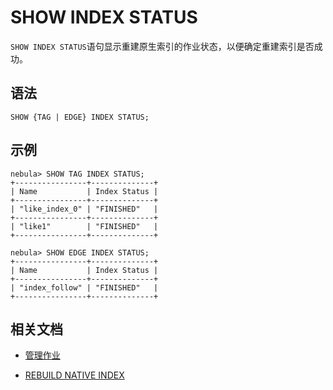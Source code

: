 # SHOW INDEX STATUS

`SHOW INDEX STATUS`语句显示重建原生索引的作业状态，以便确定重建索引是否成功。

## 语法

```ngql
SHOW {TAG | EDGE} INDEX STATUS;
```

## 示例

```ngql
nebula> SHOW TAG INDEX STATUS;
+----------------+--------------+
| Name           | Index Status |
+----------------+--------------+
| "like_index_0" | "FINISHED"   |
+----------------+--------------+
| "like1"        | "FINISHED"   |
+----------------+--------------+

nebula> SHOW EDGE INDEX STATUS;
+----------------+--------------+
| Name           | Index Status |
+----------------+--------------+
| "index_follow" | "FINISHED"   |
+----------------+--------------+
```

## 相关文档

- [管理作业](../../18.operation-and-maintenance-statements/4.job-statements.md)

- [REBUILD NATIVE INDEX](../../14.native-index-statements/4.rebuild-native-index.md)